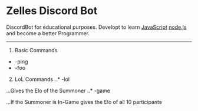 # Zelles Discord Bot

DiscordBot for educational purposes. Developt to learn [JavaScript](https://developer.mozilla.org/de/docs/Web/JavaScript) [node.js](https://nodejs.org/en/) and become a better Programmer.

---

1. Basic Commands
* -ping
* -foo

2. LoL Commands
..* -lol <Summoner Name>

...Gives the Elo of the Summoner
..* -game <Summoner Name>

...If the Summoner is In-Game gives the Elo of all 10 participants
